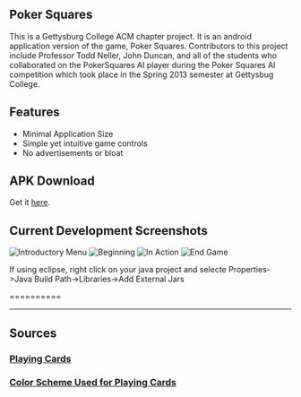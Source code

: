 Poker Squares
-------------------------------
This is a Gettysburg College ACM chapter project. It is an android application version of the game, Poker Squares. Contributors to this project include Professor Todd Neller, John Duncan, and all of the students who collaborated on the PokerSquares AI player during the Poker Squares AI competition which took place in the Spring 2013 semester at Gettysbug College.

Features
-------------------------------

* Minimal Application Size
* Simple yet intuitive game controls
* No advertisements or bloat

APK Download
-------------------------------

Get it [here](https://github.com/nightyfurion/PokerSquares/blob/master/bin/PokerSquares.apk).

Current Development Screenshots
-------------------------------

![Introductory Menu](http://goput.it/u3ey.png)
![Beginning](http://goput.it/sw64.png)
![In Action](http://goput.it/bxpz.png)
![End Game](http://goput.it/mxsa.png)

If using eclipse, right click on your java project and selecte Properties->Java Build Path->Libraries->Add External Jars

==========

***

Sources
-------------------------------
### [Playing Cards](http://www.jfitz.com/cards/)

### [Color Scheme Used for Playing Cards](http://clrs.cc/)